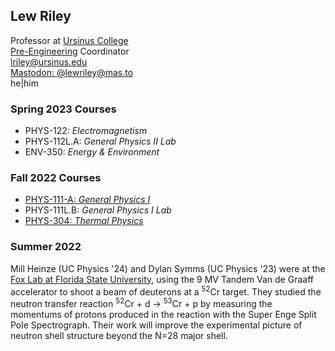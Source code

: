 ## Lew Riley

Professor at [Ursinus College](https://www.ursinus.edu)<BR />
[Pre-Engineering](https://www.ursinus.edu/academics/pre-engineering/) Coordinator<BR />
[lriley@ursinus.edu](mailto:lriley@ursinus.edu)<BR />
<a rel="me noopener" href="https://mas.to/@lewriley" target="_blank">Mastodon: @lewriley@mas.to</a><BR />
he|him

### Spring 2023 Courses
- PHYS-122: *Electromagnetism*
- PHYS-112L.A: *General Physics II Lab*
- ENV-350: *Energy & Environment*

### Fall 2022 Courses
- [PHYS-111-A: *General Physics I*](https://ursinus.instructure.com/courses/14826)
- PHYS-111L.B: *General Physics I Lab*
- [PHYS-304: *Thermal Physics*](https://ursinus.instructure.com/courses/15034)


### Summer 2022

Mill Heinze (UC Physics '24) and Dylan Symms (UC Physics '23) were at the [Fox Lab at Florida State University](http://fsunuc.physics.fsu.edu/research/fox_lab/), using the 9 MV Tandem Van de Graaff accelerator to shoot a beam of deuterons at a <SUP>52</SUP>Cr target. They studied the neutron transfer reaction <SUP>52</SUP>Cr + d &rarr; <SUP>53</SUP>Cr + p by measuring the momentums of protons produced in the reaction with the Super Enge Split Pole Spectrograph. Their work will improve the experimental picture of neutron shell structure beyond the N=28 major shell.
